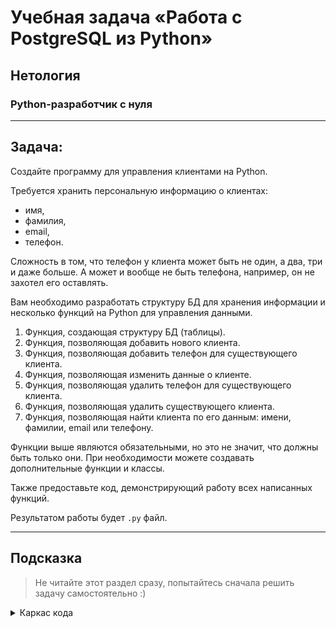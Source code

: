 # Учебная задача «Работа с PostgreSQL из Python»
## Нетология
### Python-разработчик с нуля

---

## Задача:
Создайте программу для управления клиентами на Python.

Требуется хранить персональную информацию о клиентах:

- имя,
- фамилия,
- email,
- телефон.

Сложность в том, что телефон у клиента может быть не один, а два, три и даже больше. А может и вообще не быть телефона, например, он не захотел его оставлять.

Вам необходимо разработать структуру БД для хранения информации и несколько функций на Python для управления данными.

1. Функция, создающая структуру БД (таблицы).
1. Функция, позволяющая добавить нового клиента.
1. Функция, позволяющая добавить телефон для существующего клиента.
1. Функция, позволяющая изменить данные о клиенте.
1. Функция, позволяющая удалить телефон для существующего клиента.
1. Функция, позволяющая удалить существующего клиента.
1. Функция, позволяющая найти клиента по его данным: имени, фамилии, email или телефону.

Функции выше являются обязательными, но это не значит, что должны быть только они. При необходимости можете создавать дополнительные функции и классы.

Также предоставьте код, демонстрирующий работу всех написанных функций.

Результатом работы будет `.py` файл.

---

## Подсказка

> Не читайте этот раздел сразу, попытайтесь сначала решить задачу самостоятельно :)

<details>

<summary>Каркас кода</summary>

```py
import psycopg2

def create_db(conn):
    pass

def add_client(conn, first_name, last_name, email, phones=None):
    pass

def add_phone(conn, client_id, phone):
    pass

def change_client(conn, client_id, first_name=None, last_name=None, email=None, phones=None):
    pass

def delete_phone(conn, client_id, phone):
    pass

def delete_client(conn, client_id):
    pass

def find_client(conn, first_name=None, last_name=None, email=None, phone=None):
    pass


with psycopg2.connect(database="clients_db", user="postgres", password="postgres") as conn:
    pass  # вызывайте функции здесь

conn.close()
```

</details>
